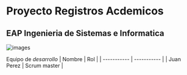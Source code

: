 # Proyecto Registros Acdemicos
## EAP Ingenieria de Sistemas e Informatica
![images](https://github.com/AlfredoQuispeUbaldo/proyecto/assets/164257953/5745652f-effe-4a45-a194-56a9d43e74b1)

Equipo de *desarrollo* 
| Nombre | Rol | 
| ----------- | ----------- |
| Juan Perez | Scrum master |
